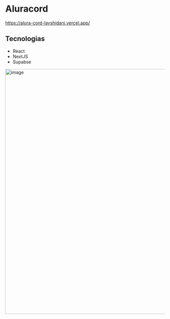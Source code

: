# Aluracord

https://alura-cord-layshidani.vercel.app/

## Tecnologias

- React
- NextJS
- Supabse


<img width="773" alt="image" src="https://user-images.githubusercontent.com/43016358/164946138-23c6efc8-9481-491c-934a-94d4c92cc8db.png">
